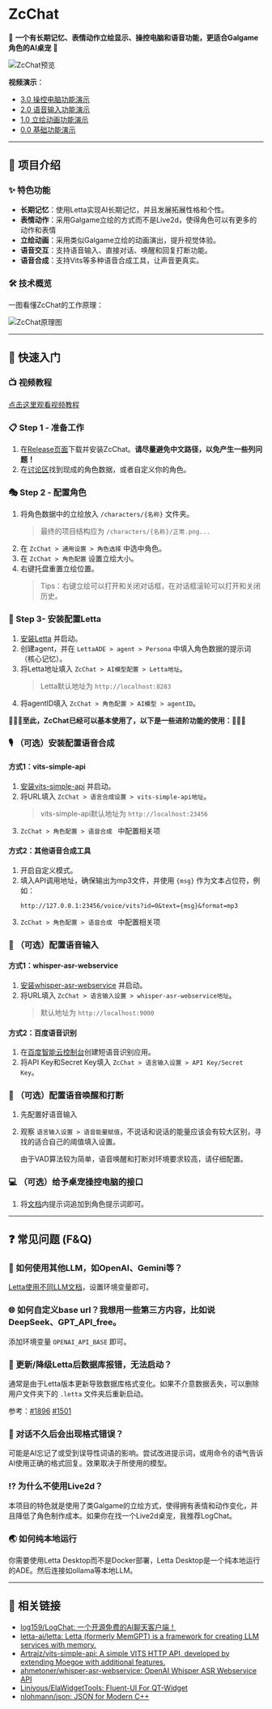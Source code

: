 # ZcChat

🌟 **一个有长期记忆、表情动作立绘显示、操控电脑和语音功能，更适合Galgame角色的AI桌宠** 🌟

![ZcChat预览](https://github.com/user-attachments/assets/c03ceb8f-b0cc-46a8-bb50-07433c630048)


**视频演示**：

- [3.0 操控电脑功能演示](https://www.bilibili.com/video/BV1hA9SYYEbb)
- [2.0 语音输入功能演示](https://www.bilibili.com/video/BV1KWccegEkv)
- [1.0 立绘动画功能演示](https://www.bilibili.com/video/BV1aFCKYJEy4/)
- [0.0 基础功能演示](https://www.bilibili.com/video/BV1YUUaYgEgC/)

---

## 🎯 项目介绍

### ✨ 特色功能

- **长期记忆**：使用Letta实现AI长期记忆，并且发展拓展性格和个性。
- **表情动作**：采用Galgame立绘的方式而不是Live2d，使得角色可以有更多的动作和表情
- **立绘动画**：采用类似Galgame立绘的动画演出，提升视觉体验。
- **语音交互**：支持语音输入、直接对话、唤醒和回复打断功能。
- **语音合成**：支持Vits等多种语音合成工具，让声音更真实。

### 🛠️ 技术概览

一图看懂ZcChat的工作原理：

![ZcChat原理图](https://github.com/user-attachments/assets/3e729fac-6568-4e3b-9be4-16e429a32f11)

---

## 🚀 快速入门

### 📺 视频教程

[点击这里观看视频教程](https://www.bilibili.com/video/BV1hA9SYYEbb)

### 📋 Step 1 - 准备工作

1. 在[Release页面](https://github.com/Zao-chen/ZcChat/releases)下载并安装ZcChat。**请尽量避免中文路径，以免产生一些列问题！**
2. 在[讨论区](https://github.com/Zao-chen/ZcChat/discussions)找到现成的角色数据，或者自定义你的角色。

### 🎭 Step 2 - 配置角色

1. 将角色数据中的立绘放入 `/characters/{名称}` 文件夹。
   > 最终的项目结构应为 `/characters/{名称}/正常.png...`
2. 在 `ZcChat > 通用设置 > 角色选择` 中选中角色。
3. 在 `ZcChat > 角色配置` 设置立绘大小。
4. 右键托盘重置立绘位置。
   > Tips：右键立绘可以打开和关闭对话框，在对话框滚轮可以打开和关闭历史。

### 🤖 Step 3- 安装配置Letta

1. [安装Letta](https://github.com/letta-ai/letta?tab=readme-ov-file#-quickstart) 并启动。
2. 创建agent，并在 `LettaADE > agent > Persona` 中填入角色数据的提示词（核心记忆）。
3. 将Letta地址填入 `ZcChat > AI模型配置 > Letta地址`。
   > Letta默认地址为 `http://localhost:8283`
4. 将agentID填入 `ZcChat > 角色配置 > AI模型 > agentID`。

**🎉🎉🎉至此，ZcChat已经可以基本使用了，以下是一些进阶功能的使用：🎉🎉🎉**

### 🎙️ （可选）安装配置语音合成

#### 方式1：vits-simple-api

1. [安装vits-simple-api](https://github.com/Artrajz/vits-simple-api/blob/main/README_zh.md) 并启动。
2. 将URL填入 `ZcChat > 语言合成设置 > vits-simple-api地址`。
   > vits-simple-api默认地址为 `http://localhost:23456`
3. `ZcChat > 角色配置 > 语音合成 ` 中配置相关项

#### 方式2：其他语音合成工具

1. 开启自定义模式。
2. 填入API调用地址，确保输出为mp3文件，并使用 `{msg}` 作为文本占位符，例如：
   ```
   http://127.0.0.1:23456/voice/vits?id=0&text={msg}&format=mp3
   ```
3. `ZcChat > 角色配置 > 语音合成 ` 中配置相关项

### 🎤 （可选）配置语音输入

#### 方式1：whisper-asr-webservice

1. [安装whisper-asr-webservice](https://github.com/ahmetoner/whisper-asr-webservice?tab=readme-ov-file#quick-usage) 并启动。
2. 将URL填入 `ZcChat > 语言输入设置 > whisper-asr-webservice地址`。
   > 默认地址为 `http://localhost:9000`

#### 方式2：百度语音识别

1. 在[百度智能云控制台](https://console.bce.baidu.com/ai-engine/old/#/ai/speech/app/list)创建短语音识别应用。
2. 将API Key和Secret Key填入 `ZcChat > 语言输入设置 > API Key/Secret Key`。

### 🔔 （可选）配置语音唤醒和打断

1. 先配置好语音输入
2. 观察 `语言输入设置 > 语音能量赋值`，不说话和说话的能量应该会有较大区别，寻找的适合自己的阈值填入设置。

   由于VAD算法较为简单，语音唤醒和打断对环境要求较高，请仔细配置。

### 💻 （可选）给予桌宠操控电脑的接口

1.  将[文档](https://github.com/Zao-chen/ZcChat/wiki)内提示词追加到角色提示词即可。

---

## ❓ 常见问题 (F&Q)

### 🤔 如何使用其他LLM，如OpenAI、Gemini等？

[Letta使用不同LLM文档](https://docs.letta.com/models/openai)，设置环境变量即可。

### 🌐 如何自定义base url？我想用一些第三方内容，比如说DeepSeek、GPT_API_free。

添加环境变量 `OPENAI_API_BASE` 即可。

### 🚨 更新/降级Letta后数据库报错，无法启动？

通常是由于Letta版本更新导致数据库格式变化。如果不介意数据丢失，可以删除用户文件夹下的 `.letta` 文件夹后重新启动。

参考：[#1896](https://github.com/letta-ai/letta/issues/1896) [#1501](https://github.com/letta-ai/letta/issues/1501)

### 📝 对话不久后会出现格式错误？

可能是AI忘记了或受到误导性词语的影响。尝试改进提示词，或用命令的语气告诉AI使用正确的格式回复。效果取决于所使用的模型。

### ⁉️ 为什么不使用Live2d？

本项目的特色就是使用了类Galgame的立绘方式，使得拥有表情和动作变化，并且降低了角色制作成本。如果你在找一个Live2d桌宠，我推荐LogChat。

### 🌏 如何纯本地运行

你需要使用Letta Desktop而不是Docker部署，Letta Desktop是一个纯本地运行的ADE。然后连接如ollama等本地LLM。

---

## 🔗 相关链接

- [log159/LogChat: 一个开源免费的AI聊天客户端！](https://github.com/log159/LogChat)
- [letta-ai/letta: Letta (formerly MemGPT) is a framework for creating LLM services with memory.](https://github.com/letta-ai/letta)
- [Artrajz/vits-simple-api: A simple VITS HTTP API, developed by extending Moegoe with additional features.](https://github.com/Artrajz/vits-simple-api)
- [ahmetoner/whisper-asr-webservice: OpenAI Whisper ASR Webservice API](https://github.com/ahmetoner/whisper-asr-webservice)
- [Liniyous/ElaWidgetTools: Fluent-UI For QT-Widget](https://github.com/Liniyous/ElaWidgetTools)
- [nlohmann/json: JSON for Modern C++](https://github.com/nlohmann/json)
